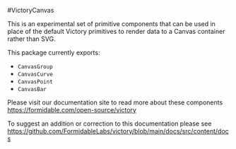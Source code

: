 #VictoryCanvas

This is an experimental set of primitive components that can be used in place of the default Victory primitives to render data to a Canvas container rather than SVG.

This package currently exports:

- `CanvasGroup`
- `CanvasCurve`
- `CanvasPoint`
- `CanvasBar`

Please visit our documentation site to read more about these components
https://formidable.com/open-source/victory

To suggest an addition or correction to this documentation please see https://github.com/FormidableLabs/victory/blob/main/docs/src/content/docs
